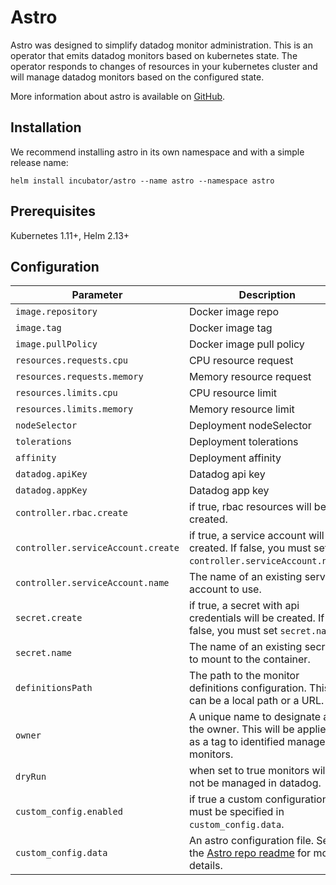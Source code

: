 # Astro
Astro was designed to simplify datadog monitor administration. This is an operator that emits datadog monitors based on kubernetes state. The operator responds to changes of resources in your kubernetes cluster and will manage datadog monitors based on the configured state.

More information about astro is available on [GitHub](https://github.com/FairwindsOps/astro).

## Installation
We recommend installing astro in its own namespace and with a simple release name:

```
helm install incubator/astro --name astro --namespace astro
```

## Prerequisites
Kubernetes 1.11+, Helm 2.13+

## Configuration
Parameter | Description | Default
--- | --- | ---
`image.repository` | Docker image repo  | `quay.io/fairwinds/astro`
`image.tag` | Docker image tag  | `v1.2.0`
`image.pullPolicy` | Docker image pull policy  | `IfNotPresent`
`resources.requests.cpu` | CPU resource request | `100m`
`resources.requests.memory` | Memory resource request | `128Mi`
`resources.limits.cpu` | CPU resource limit | `100m`
`resources.limits.memory` | Memory resource limit | `128Mi`
`nodeSelector` | Deployment nodeSelector | `{}`
`tolerations` | Deployment tolerations | `[]`
`affinity` | Deployment affinity | `{}`
`datadog.apiKey` | Datadog api key | `""`
`datadog.appKey` | Datadog app key | `""`
`controller.rbac.create` | if true, rbac resources will be created. | `true`
`controller.serviceAccount.create` | if true, a service account will be created.  If false, you must set `controller.serviceAccount.name`. | `true`
`controller.serviceAccount.name` | The name of an existing service account to use. | `''`
`secret.create` | if true, a secret with api credentials will be created.  If false, you must set `secret.name` | `true`
`secret.name` | The name of an existing secret to mount to the container. | `""` 
`definitionsPath` | The path to the monitor definitions configuration. This can be a local path or a URL. | `""`
`owner` | A unique name to designate as the owner. This will be applied as a tag to identified managed monitors. | `astro`
`dryRun` | when set to true monitors will not be managed in datadog. | `false`
`custom_config.enabled` | if true a custom configuration must be specified in `custom_config.data`. | `false`
`custom_config.data` | An astro configuration file.  See the [Astro repo readme](https://github.com/fairwindsops/astro) for more details. |

